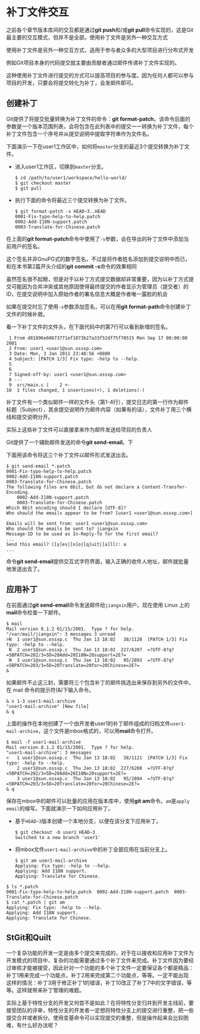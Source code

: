 # 补丁文件交互

之前各个章节版本库间的交互都是通过**git push**和/或**git pull**命令实现的，这是Git最主要的交互模式，但并不是全部。使用补丁文件是另外一种交互方式

使用补丁文件是另外一种交互方式，适用于参与者众多的大型项目进行分布式开发

例如Git项目本身的代码提交就主要由贡献者通过邮件传递补丁文件实现的。

这种使用补丁文件进行提交的方式可以提高项目的参与度。因为任何人都可以参与项目的开发，只要会将提交转化为补丁，会发邮件即可。

## 创建补丁

Git提供了将提交批量转换为补丁文件的命令：**git format-patch**。该命令后面的参数是一个版本范围列表，会将包含在此列表中的提交一一转换为补丁文件，每个补丁文件包含一个序号并从提交说明中提取字符串作为文件名。

下面演示一下在user1工作区中，如何将`master`分支的最近3个提交转换为补丁文件。

- 进入user1工作区，切换到`master`分支。

  ```
  $ cd /path/to/user1/workspace/hello-world/
  $ git checkout master
  $ git pull
  ```

- 执行下面的命令将最近三个提交转换为补丁文件。

  ```
  $ git format-patch -s HEAD~3..HEAD
  0001-Fix-typo-help-to-help.patch
  0002-Add-I18N-support.patch
  0003-Translate-for-Chinese.patch
  ```

在上面的**git format-patch**命令中使用了`-s`参数，会在导出的补丁文件中添加当前用户的签名。

这个签名并非GnuPG式的数字签名，不过是将作者姓名添加到提交说明中而已，和在本书第2篇开头介绍的**git commit -s**命令的效果相同

虽然签名很不起眼，但是对于以补丁方式提交数据却非常重要，因为以补丁方式提交可能因为合并冲突或其他原因使得最终提交的作者显示为管理员（提交者）的ID，在提交说明中加入原始作者的署名信息大概是作者唯一露脸的机会

如果在提交时忘了使用`-s`参数添加签名，可以在用**git format-path**命令创建补丁文件的时候补救。

看一下补丁文件的文件头，在下面代码中的第7行可以看到新增的签名。

```
 1 From d81896e60673771ef1873b27a33f52df75f70515 Mon Sep 17 00:00:00 2001
 2 From: user1 <user1@sun.ossxp.com>
 3 Date: Mon, 3 Jan 2011 23:48:56 +0800
 4 Subject: [PATCH 1/3] Fix typo: -help to --help.
 5
 6
 7 Signed-off-by: user1 <user1@sun.ossxp.com>
 8 ---
 9  src/main.c |    2 +-
10  1 files changed, 1 insertions(+), 1 deletions(-)
```

补丁文件有一个类似邮件一样的文件头（第1-4行），提交日志的第一行作为邮件标题（Subject），其余提交说明作为邮件内容（如果有的话），文件补丁用三个横线和提交说明分开。

实际上这些补丁文件可以直接拿来作为邮件发送给项目的负责人

Git提供了一个辅助邮件发送的命令**git send-email**。下

下面用该命令将这三个补丁文件以邮件形式发送出去。

```
$ git send-email *.patch
0001-Fix-typo-help-to-help.patch
0002-Add-I18N-support.patch
0003-Translate-for-Chinese.patch
The following files are 8bit, but do not declare a Content-Transfer-Encoding.
    0002-Add-I18N-support.patch
    0003-Translate-for-Chinese.patch
Which 8bit encoding should I declare [UTF-8]?
Who should the emails appear to be from? [user1 <user1@sun.ossxp.com>]

Emails will be sent from: user1 <user1@sun.ossxp.com>
Who should the emails be sent to? jiangxin
Message-ID to be used as In-Reply-To for the first email?
...
Send this email? ([y]es|[n]o|[q]uit|[a]ll): a
...
```

命令**git send-email**提供交互式字符界面，输入正确的收件人地址，邮件就批量地发送出去了。

## 应用补丁

在前面通过**git send-email**命令发送邮件给`jiangxin`用户。现在使用 Linux 上的**mail**命令检查一下邮件。

```
$ mail
Mail version 8.1.2 01/15/2001.  Type ? for help.
"/var/mail/jiangxin": 3 messages 3 unread
>N  1 user1@sun.ossxp.c  Thu Jan 13 18:02   38/1120  [PATCH 1/3] Fix typo: -help to --help.
 N  2 user1@sun.ossxp.c  Thu Jan 13 18:02  227/6207  =?UTF-8?q?=5BPATCH=202/3=5D=20Add=20I18N=20support=2E?=
 N  3 user1@sun.ossxp.c  Thu Jan 13 18:02   95/2893  =?UTF-8?q?=5BPATCH=203/3=5D=20Translate=20for=20Chinese=2E?=
&
```

如果邮件不止这三封，需要将三个包含补丁的邮件挑选出来保存到另外的文件中。 在 mail 命令的提示符(&)下输入命令。

```
& s 1-3 user1-mail-archive
"user1-mail-archive" [New file]
& q
```

上面的操作在本地创建了一个由开发者user1的补丁邮件组成的归档文件`user1-mail-archive`，这个文件是mbox格式的，可以用**mail**命令打开。

```
$ mail -f user1-mail-archive
Mail version 8.1.2 01/15/2001.  Type ? for help.
"user1-mail-archive": 3 messages
>   1 user1@sun.ossxp.c  Thu Jan 13 18:02   38/1121  [PATCH 1/3] Fix typo: -help to --help.
    2 user1@sun.ossxp.c  Thu Jan 13 18:02  227/6208  =?UTF-8?q?=5BPATCH=202/3=5D=20Add=20I18N=20support=2E?=
    3 user1@sun.ossxp.c  Thu Jan 13 18:02   95/2894  =?UTF-8?q?=5BPATCH=203/3=5D=20Translate=20for=20Chinese=2E?=
& q
```

保存在mbox中的邮件可以批量的应用在版本库中，使用**git am**命令。`am`是`apply email`的缩写。下面就演示一下如何应用补丁。

- 基于`HEAD~3`版本创建一个本地分支，以便在该分支下应用补丁。

  ```
  $ git checkout -b user1 HEAD~3
  Switched to a new branch 'user1'
  ```

- 将mbox文件`user1-mail-archive`中的补丁全部应用在当前分支上。

  ```
  $ git am user1-mail-archive
  Applying: Fix typo: -help to --help.
  Applying: Add I18N support.
  Applying: Translate for Chinese.
  ```

```
$ ls *.patch
0001-Fix-typo-help-to-help.patch  0002-Add-I18N-support.patch  0003-Translate-for-Chinese.patch
$ cat *.patch | git am
Applying: Fix typo: -help to --help.
Applying: Add I18N support.
Applying: Translate for Chinese.
```

## StGit和Quilt

一个复杂功能的开发一定是由多个提交来完成的，对于在以接收和应用补丁文件为开发模式的项目中，复杂的功能需要通过多个补丁文件来完成。补丁文件因为要经过审核才能被接受，因此针对一个功能的多个补丁文件一定要保证各个都是精品：补丁1用来完成一个功能点，补丁2用来完成第二个功能点，等等。一定不能出现这样的情况：补丁3用于修正补丁1的错误，补丁10改正了补丁7中的文字错误，等等。这样就带来补丁管理的难题。

实际上基于特性分支的开发又何尝不是如此？在将特性分支归并到开发主线前，要接受团队的评审，特性分支的开发者一定想将特性分支上的提交进行重整，把一些提交合并或者拆分。使用变基命令可以实现提交的重整，但是操作起来会比较困难，有什么好办法呢？

